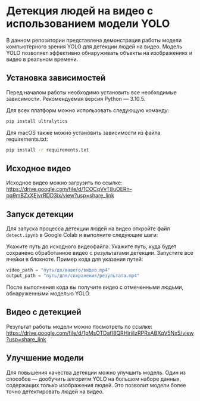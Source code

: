 # Детекция людей на видео с использованием модели YOLO

В данном репозитории представлена демонстрация работы модели компьютерного зрения YOLO для детекции людей на видео. Модель YOLO позволяет эффективно обнаруживать объекты на изображениях и видео в реальном времени.

## Установка зависимостей

Перед началом работы необходимо установить все необходимые зависимости. Рекомендуемая версия Python — 3.10.5.

Для всех платформ можно использовать следующую команду:

```bash
pip install ultralytics
```
Для macOS также можно установить зависимости из файла requirements.txt:

```bash
pip install -r requirements.txt
```

## Исходное видео

Исходное видео можно загрузить по ссылке:
https://drive.google.com/file/d/1COCqVvT8uOERn-pq9mBZxXEjvrRDD3ix/view?usp=share_link

## Запуск детекции

Для запуска процесса детекции людей на видео откройте файл ```detect.ipynb``` в Google Colab и выполните следующие шаги:

Укажите путь до исходного видеофайла.
Укажите путь, куда будет сохранено обработанное видео с результатами детекции.
Запустите все ячейки в блокноте.
Пример кода для указания путей:

```python
video_path = "путь/до/вашего/видео.mp4"
output_path = "путь/для/сохранения/результата.mp4"
```

После выполнения кода вы получите видео с отмеченными людьми, обнаруженными моделью YOLO.

## Видео с детекцией

Результат работы модели можно посмотреть по ссылке:
https://drive.google.com/file/d/1pMsOTDafI8QRHjriilzRPRxABXqV5Nx5/view?usp=share_link

## Улучшение модели

Для повышения качества детекции можно улучшить модель. Один из способов — дообучить алгоритм YOLO на большом наборе данных, содержащих только изображения людей. Это позволит модели более точно детектировать людей на видео.
